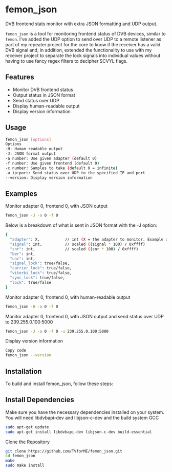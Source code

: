 # femon_json
DVB frontend stats monitor with extra JSON formatting and UDP output.

`femon_json` is a tool for monitoring frontend status of DVB devices, similar to `femon`. I've added the UDP option to send over UDP to a remote listener as part of my repeater project for the core to know if the receiver has a valid DVB signal and, in addition, extended the functionality to use with my receiver project to separate the lock signals into individual values without having to use fancy regex filters to decipher SCVYL flags.

## Features

- Monitor DVB frontend status
- Output status in JSON format
- Send status over UDP
- Display human-readable output
- Display version information

## Usage

```bash
femon_json [options]
Options
-H: Human readable output
-J: JSON format output
-a number: Use given adapter (default 0)
-f number: Use given frontend (default 0)
-c number: Samples to take (default 0 = infinite)
-u ip:port: Send status over UDP to the specified IP and port
--version: Display version information
```
## Examples
Monitor adapter 0, frontend 0, with JSON output

```bash
femon_json -J -a 0 -f 0
```
Below is a breakdown of what is sent in JSON format with the -J option:

```bash
{
  "adapter": X,           // int (X = the adapter to monitor. Example adapter: 0)
  "signal": int,          // scaled ((signal * 100) / 0xffff)
  "snr": int,             // scaled ((snr * 100) / 0xffff)
  "ber": int,
  "unc": int,
  "signal_lock": true/false,
  "carrier_lock": true/false,
  "viterbi_lock": true/false,
  "sync_lock": true/false,
  "lock": true/false
}
```
Monitor adapter 0, frontend 0, with human-readable output
```bash
femon_json -H -a 0 -f 0
```
Monitor adapter 0, frontend 0, with JSON output and send status over UDP to 239.255.0.100:5000

```bash
femon_json -J -a 0 -f 0 -u 239.255.0.100:5000
```
Display version information
```bash
Copy code
femon_json --version
```
## Installation
To build and install femon_json, follow these steps:

## Install Dependencies
Make sure you have the necessary dependencies installed on your system. You will need libdvbapi-dev and libjson-c-dev and the build system GCC

```bash
sudo apt-get update
sudo apt-get install libdvbapi-dev libjson-c-dev build-essential
```

Clone the Repository
``` bash
git clone https://github.com/TVforME/femon_json.git
cd femon_json
make
sudo make install
```
